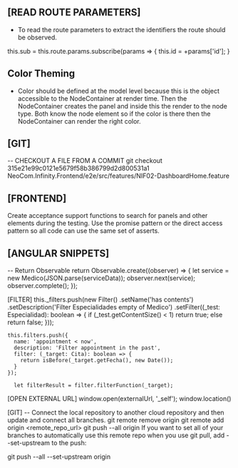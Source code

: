 ## [READ ROUTE PARAMETERS]
* To read the route parameters to extract the identifiers the route should be observed.

this.sub = this.route.params.subscribe(params => {
       this.id = +params['id'];
}

## Color Theming
* Color should be defined at the model level because this is the object accessible to the NodeContainer at render time. Then the NodeContainer creates the panel and inside this the render to the node type. Both know the node element so if the color is there then the NodeContainer can render the right color.

## [GIT]
-- CHECKOUT A FILE FROM A COMMIT
git checkout 315e21e99c0121e5679f58b386799d2d800531a1 NeoCom.Infinity.Frontend/e2e/src/features/NIF02-DashboardHome.feature


## [FRONTEND]
Create acceptance support functions to search for panels and other elements during the testing. Use the promise pattern
or the direct access pattern so all code can use the same set of asserts.

## [ANGULAR SNIPPETS]
-- Return Observable
return Observable.create((observer) => {
		let service = new Medico(JSON.parse(serviceData));
		observer.next(service);
		observer.complete();
});

[FILTER]
    this._filters.push(new Filter()
      .setName('has contents')
      .setDescription('Filter Especialidades empty of Medico')
      .setFilter((_test: Especialidad): boolean => {
        if (_test.getContentSize() < 1) return true;
        else return false;
      }));

    this.filters.push({
      name: 'appointment < now',
      description: 'Filter appointment in the past',
      filter: (_target: Cita): boolean => {
        return isBefore(_target.getFecha(), new Date());
      }
    });

      let filterResult = filter.filterFunction(_target);

[OPEN EXTERNAL URL]
window.open(externalUrl, '_self');
window.location()

[GIT]
-- Connect the local repository to another cloud repository and then update and connect all branches.
git remote remove origin
git remote add origin <remote_repo_url>
git push --all origin
If you want to set all of your branches to automatically use this remote repo when you use git pull, add --set-upstream to the push:

git push --all --set-upstream origin
